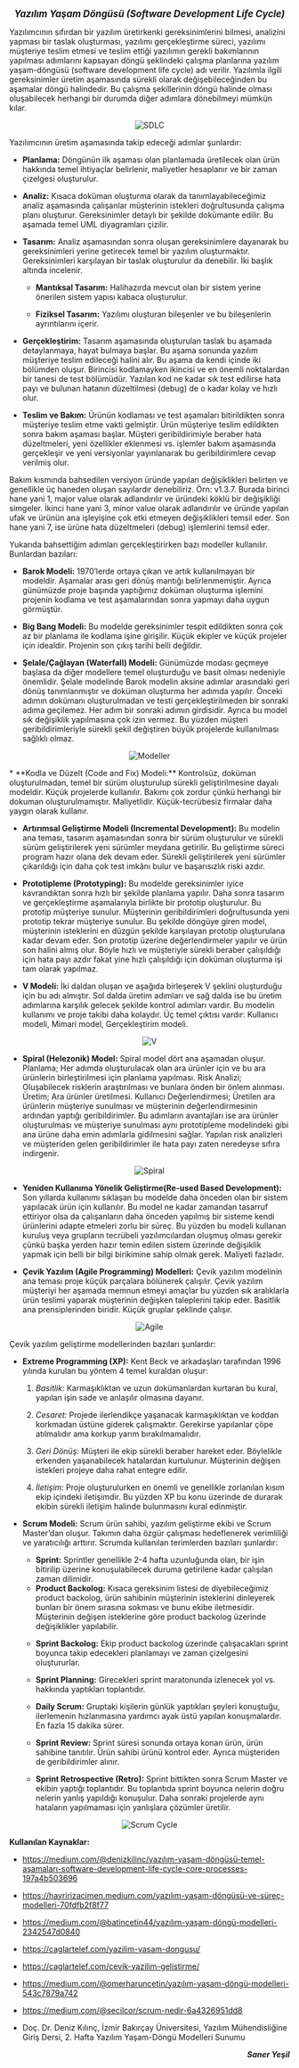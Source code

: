 <h1 style="text-align: center; font-size: larger; font-style: oblique;">Yazılım Yaşam Döngüsü (Software Development Life Cycle)</h1>

Yazılımcının sıfırdan bir yazılım üretirkenki gereksinimlerini bilmesi, analizini yapması bir   taslak oluşturması, yazılımı gerçekleştirme süreci, yazılımı müşteriye teslim etmesi ve teslim ettiği yazılımın gerekli bakımlarının yapılması adımlarını kapsayan döngü şeklindeki çalışma planlarına yazılım yaşam-döngüsü (software development life cycle) adı verilir. Yazılımla ilgili gereksinimler üretim aşamasında sürekli olarak değişebileceğinden bu aşamalar döngü halindedir. Bu çalışma şekillerinin döngü halinde olması oluşabilecek herhangi bir durumda diğer adımlara dönebilmeyi mümkün kılar.

<div style="text-align: center;">

![SDLC](https://cdn-clekk.nitrocdn.com/tkvYXMZryjYrSVhxKeFTeXElceKUYHeV/assets/images/optimized/rev-54b50ac/wp-content/uploads/2021/05/Stages-sdlc.png)

</div>

Yazılımcının üretim aşamasında takip edeceği adımlar şunlardır:

* **Planlama:** Döngünün ilk aşaması olan planlamada üretilecek olan ürün hakkında temel ihtiyaçlar belirlenir, maliyetler hesaplanır ve bir zaman çizelgesi oluşturulur.

* **Analiz:**	Kısaca doküman oluşturma olarak da tanımlayabileceğimiz analiz aşamasında çalışanlar müşterinin istekleri doğrultusunda çalışma planı oluşturur. Gereksinimler detaylı bir şekilde dokümante edilir. Bu aşamada temel UML diyagramları çizilir.

* **Tasarım:** Analiz aşamasından sonra oluşan gereksinimlere dayanarak bu gereksinimleri yerine getirecek temel bir yazılım oluşturmaktır. Gereksinimleri karşılayan bir taslak oluşturulur da denebilir. İki başlık altında incelenir.

    * **Mantıksal Tasarım:** Halihazırda mevcut olan bir sistem yerine önerilen sistem yapısı kabaca oluşturulur.

    * **Fiziksel Tasarım:** Yazılımı oluşturan bileşenler ve bu bileşenlerin ayrıntılarını içerir.

* **Gerçekleştirim:** Tasarım aşamasında oluşturulan taslak bu aşamada detaylanmaya, hayat bulmaya başlar. Bu aşama sonunda yazılım müşteriye teslim edileceği halini alır. Bu aşama da kendi içinde iki bölümden oluşur. Birincisi kodlamayken ikincisi ve en önemli noktalardan bir tanesi de test bölümüdür. Yazılan kod ne kadar sık test edilirse hata payı ve bulunan hatanın düzeltilmesi (debug) de o kadar kolay ve hızlı olur.

* **Teslim ve Bakım:** Ürünün kodlaması ve test aşamaları bitirildikten sonra müşteriye teslim etme vakti gelmiştir. Ürün müşteriye teslim edildikten sonra bakım aşaması başlar. Müşteri geribildirimiyle beraber hata düzeltmeleri, yeni özellikler eklenmesi vs. işlemler bakım aşamasında gerçekleşir ve yeni versiyonlar yayınlanarak bu geribildirimlere cevap verilmiş olur. 

Bakım kısmında bahsedilen versiyon üründe yapılan değişiklikleri belirten ve genellikle üç haneden oluşan sayılardır denebiliriz. Örn: v1.3.7. Burada birinci hane yani 1, major value olarak adlandırılır ve üründeki köklü bir değişikliği simgeler. İkinci hane yani 3, minor value olarak adlandırılır ve üründe yapılan ufak ve ürünün ana işleyişine çok etki etmeyen değişiklikleri temsil eder. Son hane yani 7, ise ürüne hata düzeltmeleri (debug) işlemlerini temsil eder.

Yukarıda bahsettiğim adımları gerçekleştirirken bazı modeller kullanılır. Bunlardan bazıları:

* **Barok Modeli:** 1970’lerde ortaya çıkan ve artık kullanılmayan bir modeldir. Aşamalar arası geri dönüş mantığı belirlenmemiştir. Ayrıca günümüzde proje başında yaptığımız doküman oluşturma işlemini projenin kodlama ve test aşamalarından sonra yapmayı daha uygun görmüştür.

* **Big Bang Modeli:** Bu modelde gereksinimler tespit edildikten sonra çok az bir planlama ile kodlama işine girişilir. Küçük ekipler ve küçük projeler için idealdir. Projenin son çıkış tarihi belli değildir.

* **Şelale/Çağlayan (Waterfall) Modeli:** Günümüzde modası geçmeye başlasa da diğer modellere temel oluşturduğu ve basit olması nedeniyle önemlidir. Şelale modelinde Barok modelin aksine adımlar arasındaki geri dönüş tanımlanmıştır ve doküman oluşturma her adımda yapılır. Önceki adımın dokümanı oluşturulmadan ve testi gerçekleştirilmeden bir sonraki adıma geçilemez. Her adım bir sonraki adımın girdisidir. Ayrıca bu model sık değişiklik yapılmasına çok izin vermez. Bu yüzden müşteri geribildirimleriyle sürekli şekil değiştiren büyük projelerde kullanılması sağlıklı olmaz. 
<div style="text-align: center;">

![Modeller](https://www.w3schools.in/wp-content/uploads/2019/02/SDLC-Waterfall-Model.png?ezimgfmt=rs:411x410/rscb23/ngcb22/notWebP)

</div>
* **Kodla ve Düzelt (Code and Fix) Modeli:** Kontrolsüz, doküman oluşturulmadan, temel bir sürüm oluşturulup sürekli geliştirilmesine dayalı modeldir. Küçük projelerde kullanılır. Bakımı çok zordur çünkü herhangi bir dokuman oluşturulmamıştır. Maliyetlidir. Küçük-tecrübesiz firmalar daha yaygın olarak kullanır.

* **Artırımsal Geliştirme Modeli (Incremental Development):** Bu modelin ana teması, tasarım aşamasından sonra bir sürüm oluşturulur ve sürekli sürüm geliştirilerek yeni sürümler meydana getirilir. Bu geliştirme süreci program hazır olana dek devam eder. Sürekli geliştirilerek yeni sürümler çıkarıldığı için daha çok test imkânı bulur ve başarısızlık riski azdır. 

* **Prototipleme (Prototyping):** Bu modelde gereksinimler iyice kavrandıktan sonra hızlı bir şekilde planlama yapılır. Daha sonra tasarım ve gerçekleştirme aşamalarıyla birlikte bir prototip oluşturulur. Bu prototip müşteriye sunulur. Müşterinin geribildirimleri doğrultusunda yeni prototip tekrar müşteriye sunulur. Bu şekilde döngüye giren model, müşterinin isteklerini en düzgün şekilde karşılayan prototip oluşturulana kadar devam eder. Son prototip üzerine değerlendirmeler yapılır ve ürün son halini almış olur. Böyle hızlı ve müşteriyle sürekli beraber çalışıldığı için hata payı azdır fakat yine hızlı çalışıldığı için doküman oluşturma işi tam olarak yapılmaz.

* **V Modeli:** İki daldan oluşan ve aşağıda birleşerek V şeklini oluşturduğu için bu adı almıştır. Sol dalda üretim adımları ve sağ dalda ise bu üretim adımlarına karşılık gelecek şekilde kontrol adımları vardır. Bu modelin kullanımı ve proje takibi daha kolaydır. Üç temel çıktısı vardır: Kullanıcı modeli, Mimari model, Gerçekleştirim modeli.

<div style="text-align: center;">

![V](https://i0.wp.com/melsatar.blog/wp-content/uploads/2018/08/Screen-Shot-2018-08-28-at-2.19.21-PM.png?resize=768%2C501&ssl=1)

</div>

* **Spiral (Helezonik) Model:** Spiral model dört ana aşamadan oluşur. Planlama; Her adımda oluşturulacak olan ara ürünler için ve bu ara ürünlerin birleştirilmesi için planlama yapılması. Risk Analizi; Oluşabilecek risklerin araştırılması ve bunlara önden bir önlem alınması. Üretim; Ara ürünler üretilmesi. Kullanıcı Değerlendirmesi; Üretilen ara ürünlerin müşteriye sunulması ve müşterinin değerlendirmesinin ardından yaptığı geribildirimler. Bu adımların avantajları ise ara ürünler oluşturulması ve müşteriye sunulması aynı prototipleme modelindeki gibi ana ürüne daha emin adımlarla gidilmesini sağlar. Yapılan risk analizleri ve müşteriden gelen geribildirimler ile hata payı zaten neredeyse sıfıra indirgenir.

<div style="text-align: center;">

![Spiral](https://www.w3schools.in/wp-content/uploads/2019/02/SDLC-Spiral-Model.png?ezimgfmt=rs:559x353/rscb23/ng:webp/ngcb22)

</div>

* **Yeniden Kullanıma Yönelik Geliştirme(Re-used Based Development):** Son yıllarda kullanımı sıklaşan bu modelde daha önceden olan bir sistem yapılacak ürün için kullanılır. Bu model ne kadar zamandan tasarruf ettiriyor olsa da çalışanların daha önceden yapılmış bir sisteme kendi ürünlerini adapte etmeleri zorlu bir süreç. Bu yüzden bu modeli kullanan kuruluş veya grupların tecrübeli yazılımcılardan oluşmuş olması gerekir çünkü başka yerden hazır temin edilen sistem üzerinde değişiklik yapmak için belli bir bilgi birikimine sahip olmak gerek. Maliyeti fazladır.

* **Çevik Yazılım (Agile Programming) Modelleri:** Çevik yazılım modelinin ana teması proje küçük parçalara bölünerek çalışılır. Çevik yazılım müşteriyi her aşamada memnun etmeyi amaçlar bu yüzden sık aralıklarla ürün teslimi yaparak müşterinin değişken taleplerini takip eder. Basitlik ana prensiplerinden biridir. Küçük gruplar şeklinde çalışır.

<div style="text-align: center;">

![Agile](https://miesofficial.com/blog/wp-content/uploads/2021/03/agile-metodolojisi--768x510.png)

</div>

Çevik yazılım geliştirme modellerinden bazıları şunlardır:

* **Extreme Programming (XP):** Kent Beck ve arkadaşları tarafından 1996 yılında kurulan bu yöntem 4 temel kuraldan oluşur:

    1. *Basitlik:* Karmaşıklıktan ve uzun dokümanlardan kurtaran bu kural, yapılan işin sade ve anlaşılır olmasına dayanır.

    2. *Cesaret:* Projede ilerlendikçe yaşanacak karmaşıklıktan ve koddan korkmadan üstüne giderek çalışmaktır. Gerekirse yapılanlar çöpe atılmalıdır ama korkup yarım bırakılmamalıdır.

    3. *Geri Dönüş:* Müşteri ile ekip sürekli beraber hareket eder. Böylelikle erkenden yaşanabilecek hatalardan kurtulunur. Müşterinin değişen istekleri projeye daha rahat entegre edilir. 

    4. *İletişim:* Proje oluşturulurken en önemli ve genellikle zorlanılan kısım ekip içindeki iletişimdir. Bu yüzden XP bu konu üzerinde de durarak ekibin sürekli iletişim halinde bulunmasını kural edinmiştir.

* **Scrum Modeli:** Scrum ürün sahibi, yazılım geliştirme ekibi ve Scrum Master’dan oluşur. Takımın daha özgür çalışması hedeflenerek verimliliği ve yaratıcılığı arttırır. Scrumda kullanılan terimlerden bazıları şunlardır:

    - **Sprint:** Sprintler genellikle 2-4 hafta uzunluğunda olan, bir işin bitirilip üzerine konuşulabilecek duruma getirilene kadar çalışılan zaman dilimidir.

    * **Product Backolog:** Kısaca gereksinim listesi de diyebileceğimiz product backolog, ürün sahibinin müşterinin isteklerini dinleyerek bunları bir önem sırasına sokması ve bunu ekibe iletmesidir. Müşterinin değişen isteklerine göre product backolog üzerinde değişiklikler yapılabilir.

    - **Sprint Backolog:** Ekip product backolog üzerinde çalışacakları sprint boyunca takip edecekleri planlamayı ve zaman çizelgesini oluştururlar.

    - **Sprint Planning:** Girecekleri sprint maratonunda izlenecek yol vs. hakkında yaptıkları toplantıdır.

    - **Daily Scrum:** Gruptaki kişilerin günlük yaptıkları şeyleri konuştuğu, ilerlemenin hızlanmasına yardımcı ayak üstü yapılan konuşmalardır. En fazla 15 dakika sürer.

    - **Sprint Review:** Sprint süresi sonunda ortaya konan ürün, ürün sahibine tanıtılır. Ürün sahibi ürünü kontrol eder. Ayrıca müşteriden de geribildirimler alınır.

    - **Sprint Retrospective (Retro):** Sprint bittikten sonra Scrum Master ve ekibin yaptığı toplantıdır. Bu toplantıda sprint boyunca nelerin doğru nelerin yanlış yapıldığı konuşulur. Daha sonraki projelerde aynı hataların yapılmaması için yanlışlara çözümler üretilir.

<div style="text-align: center;">

![Scrum Cycle](https://a.storyblok.com/f/86602/720x469/a4c059e6ca/scrum-process.jpg/m/)

</div>

**Kullanılan Kaynaklar:**

* https://medium.com/@denizkilinc/yazılım-yaşam-döngüsü-temel-aşamaları-software-development-life-cycle-core-processes-197a4b503696

* https://hayririzacimen.medium.com/yazılım-yaşam-döngüsü-ve-süreç-modelleri-70fdfb2f8f77

* https://medium.com/@batincetin44/yazılım-yaşam-döngü-modelleri-2342547d0840

* https://caglartelef.com/yazilim-yasam-dongusu/

* https://caglartelef.com/cevik-yazilim-gelistirme/

* https://medium.com/@omerharuncetin/yazılım-yaşam-döngü-modelleri-543c7879a742

* https://medium.com/@secilcor/scrum-nedi̇r-6a4326951dd8

* Doç. Dr. Deniz Kılınç, İzmir Bakırçay Üniversitesi, Yazılım Mühendisliğine Giriş Dersi, 2. Hafta Yazılım Yaşam-Döngü Modelleri Sunumu 

<p style=text-align:right;> <b><i>Saner Yeşil</i></b> </p>
